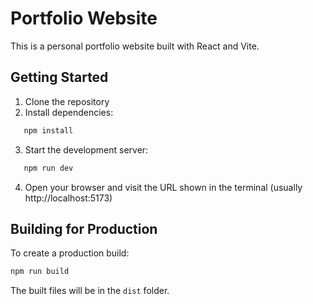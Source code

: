 # Portfolio Website

This is a personal portfolio website built with React and Vite.

## Getting Started

1. Clone the repository
2. Install dependencies:
```bash
   npm install
   ```
3. Start the development server:
```bash
   npm run dev
   ```
4. Open your browser and visit the URL shown in the terminal (usually http://localhost:5173)

## Building for Production

To create a production build:
```bash
npm run build
```

The built files will be in the `dist` folder.
